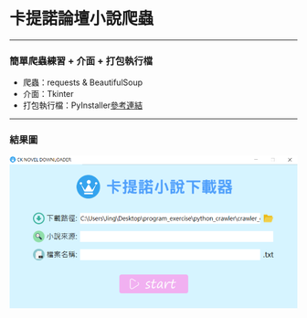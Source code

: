 # 卡提諾論壇小說爬蟲
***
### 簡單爬蟲練習 + 介面 + 打包執行檔
* 爬蟲：requests & BeautifulSoup
* 介面：Tkinter
* 打包執行檔：PyInstaller[參考連結](https://medium.com/pyladies-taiwan/python-%E5%B0%87python%E6%89%93%E5%8C%85%E6%88%90exe%E6%AA%94-32a4bacbe351)
***
### 結果圖
![結果圖](https://github.com/sherry110534/CK101_crawler/blob/master/picture.PNG)


